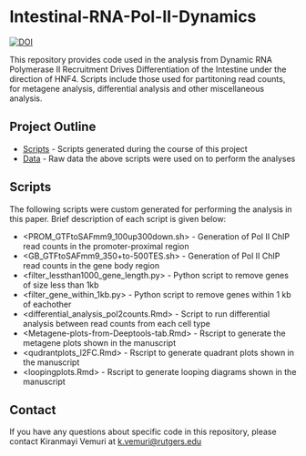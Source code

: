 # Intestinal-RNA-Pol-II-Dynamics

<a href="https://zenodo.org/doi/10.5281/zenodo.11051159"><img src="https://zenodo.org/badge/690103833.svg" alt="DOI"></a>

This repository provides code used in the analysis from Dynamic RNA Polymerase II Recruitment Drives Differentiation of the Intestine under the direction of HNF4. Scripts include those used for partitoning read counts, for metagene analysis, differential analysis and other miscellaneous analysis. 

## Project Outline
- [Scripts](./Scripts) - Scripts generated during the course of this project
- [Data](./Data) - Raw data the above scripts were used on to perform the analyses
 
##  Scripts 
The following scripts were custom generated for performing the analysis in this paper. Brief description of each script is given below:

- <PROM_GTFtoSAFmm9_100up300down.sh> - Generation of Pol II ChIP read counts in the promoter-proximal region
- <GB_GTFtoSAFmm9_350+to-500TES.sh> - Generation of Pol II ChIP read counts in the gene body region
- <filter_lessthan1000_gene_length.py> - Python script to remove genes of size less than 1kb
- <filter_gene_within_1kb.py> - Python script to remove genes within 1 kb of eachother
- <differential_analysis_pol2counts.Rmd> - Script to run differential analysis between read counts from each cell type
- <Metagene-plots-from-Deeptools-tab.Rmd> - Rscript to generate the metagene plots shown in the manuscript
- <qudrantplots_l2FC.Rmd> - Rscript to generate quadrant plots shown in the manuscript
- <loopingplots.Rmd> - Rscript to generate looping diagrams shown in the manuscript

## Contact
If you have any questions about specific code in this repository, 
please contact Kiranmayi Vemuri at k.vemuri@rutgers.edu
